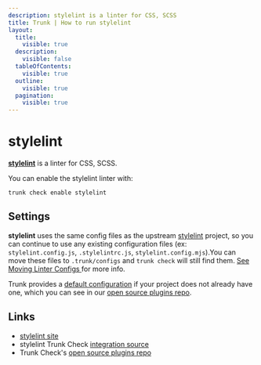 ```yaml
---
description: stylelint is a linter for CSS, SCSS
title: Trunk | How to run stylelint
layout:
  title:
    visible: true
  description:
    visible: false
  tableOfContents:
    visible: true
  outline:
    visible: true
  pagination:
    visible: true
---
```


# stylelint

[**stylelint**](https://github.com/stylelint/stylelint#readme) is a linter for CSS, SCSS.

You can enable the stylelint linter with:

```shell
trunk check enable stylelint
```

## Settings

**stylelint** uses the same config files as the
upstream [stylelint](https://github.com/stylelint/stylelint#readme) project, so you can continue to use any
existing configuration files (ex: `stylelint.config.js`, `.stylelintrc.js`, `stylelint.config.mjs`).You can move these files to `.trunk/configs` and `trunk check` will still find them. [See Moving Linter Configs ](..#moving-linter-configs) for more info.

Trunk provides a [default configuration](https://github.com/trunk-io/plugins/tree/main/linters/stylelint) if your project does not already have one,
which you can see in our [open source plugins repo]().



## Links

* [stylelint site](https://github.com/stylelint/stylelint#readme)
* stylelint Trunk Check [integration source](https://github.com/trunk-io/plugins/tree/main/linters/stylelint)
* Trunk Check's [open source plugins repo](https://github.com/trunk-io/plugins/tree/main)
